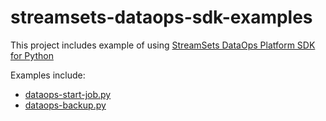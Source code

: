 # streamsets-dataops-sdk-examples

This project includes example of using [StreamSets DataOps Platform SDK for Python](https://docs.streamsets.com/platform-sdk/latest/index.html)

Examples include:

- [dataops-start-job.py](dataops-start-job.py)
- [dataops-backup.py](dataops-backup.py)
